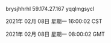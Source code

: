 brysjhhrhl 59.174.27.167 yqqlmgsycl

2021年 02月 08日 星期一 16:00:02 CST

2021年 02月 08日 星期一 08:00:02 GMT
